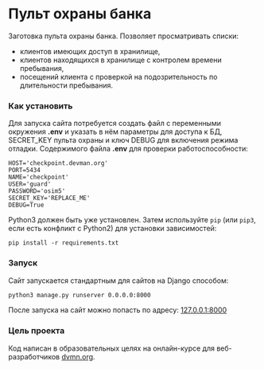 # Пульт охраны банка

Заготовка пульта охраны банка. Позволяет просматривать списки:

- клиентов имеющих доступ в хранилище,
- клиентов находящихся в хранилище с контролем времени пребывания,
- посещений клиента с проверкой на подозрительность по длительности пребывания. 

### Как установить

Для запуска сайта потребуется создать файл с переменными окружения **.env** и указать в нём параметры для доступа к БД, SECRET_KEY пульта охраны и ключ DEBUG для включения режима отладки. Содержимого файла **.env** для проверки работоспособности:

```
HOST='checkpoint.devman.org'
PORT=5434
NAME='checkpoint'
USER='guard'
PASSWORD='osim5'
SECRET_KEY='REPLACE_ME'
DEBUG=True
```

Python3 должен быть уже установлен. 
Затем используйте `pip` (или `pip3`, если есть конфликт с Python2) для установки зависимостей:

```
pip install -r requirements.txt
```

### Запуск

Сайт запускается стандартным для сайтов на Django способом:

```bash
python3 manage.py runserver 0.0.0.0:8000
```

После запуска на сайт можно попасть по адресу: [127.0.0.1:8000](http://127.0.0.1:8000/)

### Цель проекта

Код написан в образовательных целях на онлайн-курсе для веб-разработчиков [dvmn.org](https://dvmn.org/).

